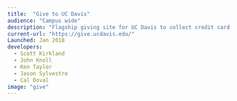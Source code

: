 ```yaml
---
title:  "Give to UC Davis"
audience: "Campus wide"
description: "Flagship giving site for UC Davis to collect credit card donations for a wide variety of campus areas and funds. Give to UC Davis increased online donations by over 20% in its first year of operation."
current-url: "https://give.ucdavis.edu/"
Launched: Jan 2018
developers:
  - Scott Kirkland
  - John Knoll
  - Ken Taylor
  - Jason Sylvestre
  - Cal Doval
image: "give"
---
```

